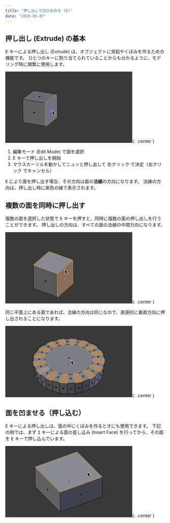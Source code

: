 ```yaml
---
title: "押し出しで凹凸を作る (E)"
date: "2019-05-07"
---
```


押し出し (Extrude) の基本
----

<kbd>E</kbd> キーによる押し出し (Extrude) は、オブジェクトに突起やくぼみを作るための機能です。
ひとつのキーに割り当てられていることからも分かるように、モデリング時に頻繁に使用します。

![extrude-001.gif](./extrude-001.gif){: .center }

1. 編集モード (Edit Mode) で面を選択
2. <kbd>E</kbd> キーで押し出しを開始
3. マウスカーソルを動かしてニュッと押し出して <kbd>左クリック</kbd> で決定（<kbd>右クリック</kbd> でキャンセル）

<kbd>E</kbd> により面を押し出す場合、その方向は面の**法線**の方向になります。
法線の方向は、押し出し時に紫色の線で表示されます。


複数の面を同時に押し出す
----

複数の面を選択した状態で <kbd>E</kbd> キーを押すと、同時に複数の面の押し出しを行うことができます。
押し出しの方向は、すべての面の法線の中間方向になります。

![extrude-002.gif](./extrude-002.gif){: .center }

同じ平面上にある面であれば、法線の方向は同じなので、直感的に垂直方向に押し出されることになります。

![extrude-003.gif](./extrude-003.gif){: .center }


面を凹ませる（押し込む）
----

<kbd>E</kbd> キーによる押し出しは、面の中にくぼみを作るときにも使用できます。
下記の例では、まず <kbd>I</kbd> キーによる面の差し込み (Insert Face) を行ってから、その面を <kbd>E</kbd> キーで押し込んでいます。

![extrude-004.gif](./extrude-004.gif){: .center }


